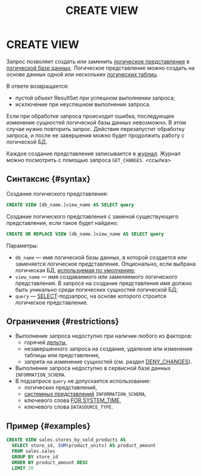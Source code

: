 ﻿---
layout: default
title: CREATE VIEW
nav_order: 18
parent: Запросы SQL+
grand_parent: Справочная информация
has_children: false
has_toc: false
---

# CREATE VIEW

Запрос позволяет создать или заменить [логическое представление](../../../overview/main_concepts/logical_view/logical_view.md) 
в [логической базе данных](../../../overview/main_concepts/logical_db/logical_db.md). Логическое представление 
можно создать на основе данных одной или нескольких [логических таблиц](../../../overview/main_concepts/logical_table/logical_table.md).

В ответе возвращается:
* пустой объект ResultSet при успешном выполнении запроса;
* исключение при неуспешном выполнении запроса.

Если при обработке запроса происходит ошибка, последующее изменение сущностей логической базы данных невозможно. В этом 
случае нужно повторить запрос. Действие перезапустит обработку запроса, и после ее завершения можно будет продолжить 
работу с логической БД.

Каждое создание представления записывается в [журнал](../../../overview/main_concepts/changelog/changelog.md). Журнал
можно посмотреть с помощью запроса `GET_CHANGES`. <ссылка>

## Синтаксис {#syntax}

Создание логического представления:
```sql
CREATE VIEW [db_name.]view_name AS SELECT query
```

Создание логического представления с заменой существующего представления, если такое будет найдено:
```sql
CREATE OR REPLACE VIEW [db_name.]view_name AS SELECT query
```

Параметры:
* `db_name` — имя логической базы данных, в которой создается или заменяется логическое представление. 
  Опционально, если выбрана логическая БД, 
  [используемая по умолчанию](../../../working_with_system/other_features/default_db_set-up/default_db_set-up.md);
* `view_name` — имя создаваемого или заменяемого логического представления. В запросе на создание 
  представления имя должно быть уникально среди логических сущностей логической БД;
* `query` — [SELECT](../SELECT/SELECT.md)-подзапрос, на основе которого строится логическое представление.

## Ограничения {#restrictions}

* Выполнение запроса недоступно при наличии любого из факторов:
  * горячей [дельты](../../../overview/main_concepts/delta/delta.md),
  * незавершенного запроса на создание, удаление или изменение таблицы или представления,
  * запрета на изменение сущностей (см. раздел [DENY_CHANGES](../DENY_CHANGES/DENY_CHANGES.md)).
* Выполнение запроса недоступно в сервисной базе данных `INFORMATION_SCHEMA`.
* В подзапросе `query` не допускается использование:
  * логических представлений,
  * [системных представлений](../../system_views/system_views.md) `INFORMATION_SCHEMA`,
  * ключевого слова [FOR SYSTEM_TIME](../SELECT/SELECT.md#for_system_time),
  * ключевого слова `DATASOURCE_TYPE`.

## Пример {#examples}

```sql
CREATE VIEW sales.stores_by_sold_products AS
  SELECT store_id, SUM(product_units) AS product_amount
  FROM sales.sales
  GROUP BY store_id
  ORDER BY product_amount DESC
  LIMIT 20
```